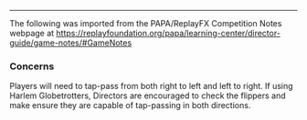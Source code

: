 ***
The following was imported from the PAPA/ReplayFX Competition Notes webpage at https://replayfoundation.org/papa/learning-center/director-guide/game-notes/#GameNotes
### Concerns
            
Players will need to tap-pass from both right to left and left to right. If using Harlem Globetrotters, Directors are encouraged to check the flippers and make ensure they are capable of tap-passing in both directions.
